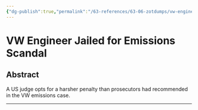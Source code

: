```yaml
---
{"dg-publish":true,"permalink":"/63-references/63-06-zotdumps/vw-engineer-jailed2017/","dgHomeLink":true,"dgPassFrontmatter":false}
---
```



# VW Engineer Jailed for Emissions Scandal

## Abstract

A US judge opts for a harsher penalty than prosecutors had recommended in the VW emissions case.

---

